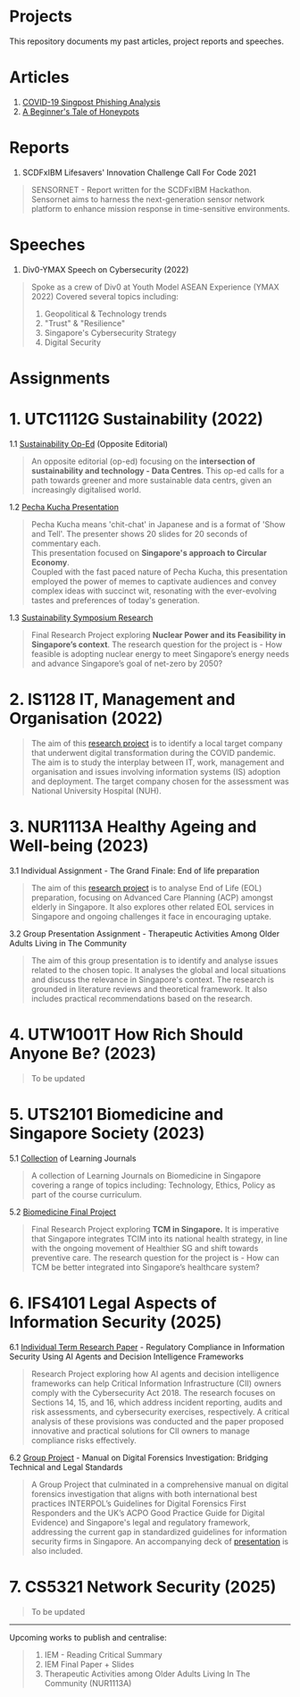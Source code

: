 # Projects
This repository documents my past articles, project reports and speeches.

# **Articles**
1. [COVID-19 Singpost Phishing Analysis](https://www.linkedin.com/pulse/covid-19-singpost-phishing-analysis-hugo-chia/)
2. [A Beginner's Tale of Honeypots](https://www.div0.sg/post/beginners-tale-honeypots)

# **Reports**
1. SCDFxIBM Lifesavers' Innovation Challenge Call For Code 2021
> SENSORNET - Report written for the SCDFxIBM Hackathon.
> Sensornet aims to harness the next-generation sensor network platform to enhance mission response in time-sensitive environments.

# **Speeches**
1. Div0-YMAX Speech on Cybersecurity (2022)
> Spoke as a crew of Div0 at Youth Model ASEAN Experience (YMAX 2022)
> Covered several topics including:
> 1. Geopolitical & Technology trends
> 2. "Trust" & "Resilience"
> 3. Singapore's Cybersecurity Strategy
> 4. Digital Security

# **Assignments**

# 1. UTC1112G Sustainability (2022)

1.1 [Sustainability Op-Ed](https://github.com/Hugo-Chia/Projects/blob/main/UTC1112G%20Sustainability/Sustainability%20Op-Ed.pdf) (Opposite Editorial)
> An opposite editorial (op-ed) focusing on the **intersection of sustainability and technology - Data Centres**. This op-ed calls for a path towards greener and more sustainable data centrs, given an increasingly digitalised world.

1.2 [Pecha Kucha Presentation](https://github.com/Hugo-Chia/Projects/tree/main/UTC1112G%20Sustainability/Pecha%20Kucha%20Presentation)
> Pecha Kucha means 'chit-chat' in Japanese and is a format of 'Show and Tell'. The presenter shows 20 slides for 20 seconds of commentary each.  
> This presentation focused on **Singapore's approach to Circular Economy**.  
> Coupled with the fast paced nature of Pecha Kucha, this presentation employed the power of memes to captivate audiences and convey complex ideas with succinct wit, resonating with the ever-evolving tastes and preferences of today's generation.

1.3 [Sustainability Symposium Research](https://github.com/Hugo-Chia/Projects/tree/main/UTC1112G%20Sustainability/Sustainability%20Symposium%20Research)
> Final Research Project exploring **Nuclear Power and its Feasibility in Singapore’s context**.
> The research question for the project is - How feasible is adopting nuclear energy to meet Singapore’s energy needs and advance Singapore’s goal of net-zero by 2050?

# 2. IS1128 IT, Management and Organisation (2022)
> The aim of this [research project](https://github.com/Hugo-Chia/Projects/blob/main/IS1128%20IT%2C%20Management%20and%20Organisation/IS1128%20Group5_Project%20Final%20Report%20(Redacted).pdf) is to identify a local target company that underwent digital transformation during the COVID pandemic. The aim is to study the interplay between IT, work, management and organisation and issues involving information systems (IS) adoption and deployment.
> The target company chosen for the assessment was National University Hospital (NUH).

# 3. NUR1113A Healthy Ageing and Well-being (2023)
3.1 Individual Assignment - The Grand Finale: End of life preparation
> The aim of this [research project](https://github.com/Hugo-Chia/Projects/blob/main/NUR1113A%20Healthy%20Ageing%20and%20Well-being/NUR1113A%20Individual%20Assignment%20(Official)%20-%20For%20Publish.pdf) is to analyse End of Life (EOL) preparation, focusing on Advanced Care Planning (ACP) amongst elderly in Singapore. It also explores other related EOL services in Singapore and ongoing challenges it face in encouraging uptake.

3.2 Group Presentation Assignment - Therapeutic Activities Among Older Adults Living in The Community
> The aim of this group presentation is to identify and analyse issues related to the chosen topic. It analyses the global and local situations and discuss the relevance in Singapore's context. The research is grounded in literature reviews and theoretical framework. It also includes practical recommendations based on the research.

# 4. UTW1001T How Rich Should Anyone Be? (2023)
> To be updated

# 5. UTS2101 Biomedicine and Singapore Society (2023)
5.1 [Collection](https://github.com/Hugo-Chia/Projects/tree/main/UTS2101%20Biomedicine%20and%20Singapore%20Society) of Learning Journals
> A collection of Learning Journals on Biomedicine in Singapore covering a range of topics including: Technology, Ethics, Policy as part of the course curriculum.

5.2 [Biomedicine Final Project](https://github.com/Hugo-Chia/Projects/tree/main/UTS2101%20Biomedicine%20and%20Singapore%20Society/Final%20Project)
> Final Research Project exploring **TCM in Singapore.**
It is imperative that Singapore integrates TCIM into its national health strategy, in line with the ongoing movement of Healthier SG and shift towards preventive care.
The research question for the project is - How can TCM be better integrated into Singapore’s healthcare system?

# 6. IFS4101 Legal Aspects of Information Security (2025)
6.1 [Individual Term Research Paper](https://github.com/Hugo-Chia/Projects/blob/main/IFS4101%20Legal%20Aspects%20of%20Information%20Security/IFS4101%20Individual%20Term%20Research%20Paper%20-%20For%20Publish.pdf) - Regulatory Compliance in Information Security Using AI Agents and Decision Intelligence Frameworks
> Research Project exploring how AI agents and decision intelligence frameworks can help Critical Information Infrastructure (CII) owners comply with the Cybersecurity Act 2018. The research focuses on Sections 14, 15, and 16, which address incident reporting, audits and risk assessments, and cybersecurity exercises, respectively. A critical analysis of these provisions was conducted and the paper proposed innovative and practical solutions for CII owners to manage compliance risks effectively.

6.2 [Group Project](https://github.com/Hugo-Chia/Projects/blob/main/IFS4101%20Legal%20Aspects%20of%20Information%20Security/Group%20Project/IFS4101%20Group%202%20Project%20Manual%20on%20Digital%20Forensics%20Investigation%20-%20For%20Publish.pdf) - Manual on Digital Forensics Investigation: Bridging Technical and Legal Standards
> A Group Project that culminated in a comprehensive manual on digital forensics investigation that aligns with both international best practices INTERPOL’s Guidelines for Digital Forensics First Responders and the UK’s ACPO  Good Practice Guide for Digital Evidence) and Singapore's legal and regulatory framework, addressing the current gap in standardized guidelines for information security firms in Singapore. An accompanying deck of [presentation](https://github.com/Hugo-Chia/Projects/blob/main/IFS4101%20Legal%20Aspects%20of%20Information%20Security/Group%20Project/IFS4101%20Group%202%20Project%20Manual%20on%20Digital%20Forensics%20Investigation%20Presentation%20-%20For%20Publish.pdf) is also included.

# 7. CS5321 Network Security (2025)
> To be updated

---

Upcoming works to publish and centralise:
> 1. IEM - Reading Critical Summary
> 2. IEM Final Paper + Slides
> 3. Therapeutic Activities among Older Adults Living In The Community (NUR1113A)